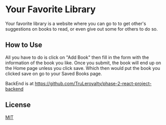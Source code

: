 # Your Favorite Library

Your favorite library is a website where you can go to to get other's suggestions on books to read, or even give out some for others to do so.

## How to Use

All you have to do is click on "Add Book" then fill in the form with the information of the book you like. Once you submit, the book will end up on the Home page unless you click save. Which then would put the book you clicked save on go to your Saved Books page. 


BackEnd is at https://github.com/TruLeroyalty/phase-2-react-project-backend







## License

[MIT](https://choosealicense.com/licenses/mit/)
